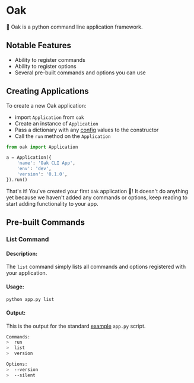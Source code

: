 # Oak

🌲 Oak is a python command line application framework.

## Notable Features

- Ability to register commands
- Ability to register options
- Several pre-built commands and options you can use

## Creating Applications

To create a new Oak application:
- import `Application` from `oak`
- Create an instance of `Application`
- Pass a dictionary with any [config](https://github.com/wyattcast44/oak) values to the constructor
- Call the `run` method on the `Application`

```python
from oak import Application

a = Application({
    'name': 'Oak CLI App',
    'env': 'dev',
    'version': '0.1.0',
}).run()
```

That's it! You've created your first `Oak` application 🎉! It doesn't do anything yet because we haven't added any commands or options, keep reading to start adding functionality to your app.

## Pre-built Commands

### List Command

#### Description:

The `list` command simply lists all commands and options registered with your application.

#### Usage:

```bash
python app.py list
```

#### Output:

This is the output for the standard [example](https://github.com/wyattcast44/oak) `app.py` script.

```bash
Commands:
>  run
>  list
>  version

Options:
>  --version
>  --silent
```